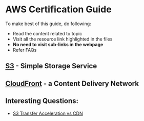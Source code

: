# AWS Certification Guide

To make best of this guide, do following:
 - Read the content related to topic
 - Visit all the resource link highlighted in the files
 - **No need to visit sub-links in the webpage**
 - Refer FAQs

## [S3](./S3.md) - Simple Storage Service

## [CloudFront](./CloudFront.md) - a Content Delivery Network

## Interesting Questions:

- [S3 Transfer Acceleration vs CDN](https://acloud.guru/forums/aws-csa-2019/discussion/-Lis1MjuGCKWM5CnFeRD/transfer_acceleration_for_down)
